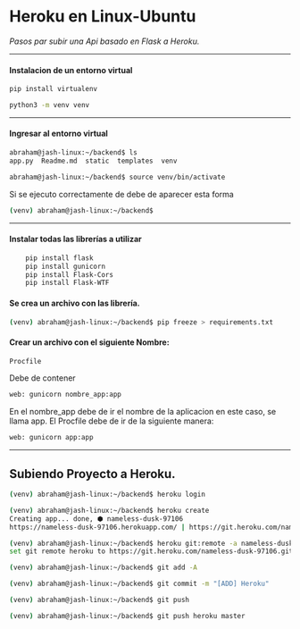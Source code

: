 # Heroku en Linux-Ubuntu

_Pasos par subir una Api basado en Flask a Heroku._
_________________________

#### Instalacion de un entorno virtual

```bash 
pip install virtualenv
```

```bash
python3 -m venv venv
```

----

#### Ingresar al entorno virtual
```bash
abraham@jash-linux:~/backend$ ls
app.py  Readme.md  static  templates  venv
```

```bash
abraham@jash-linux:~/backend$ source venv/bin/activate
```
Si se ejecuto correctamente de debe de aparecer esta forma

```bash
(venv) abraham@jash-linux:~/backend$ 
```

------------

#### Instalar todas las librerías a utilizar

```bash
    pip install flask
    pip install gunicorn
    pip install Flask-Cors
    pip install Flask-WTF
```
#### Se crea un archivo con las librería.

```bash
(venv) abraham@jash-linux:~/backend$ pip freeze > requirements.txt 
```
#### Crear un archivo con el siguiente Nombre:
```bash
Procfile
```
Debe de contener
```bash
web: gunicorn nombre_app:app
```
En el nombre_app debe de ir el nombre de la aplicacion en este caso, se llama app.
El Procfile debe de ir de la siguiente manera:
```bash
web: gunicorn app:app
```

______

## Subiendo Proyecto a Heroku. 


<!-- <font color="white">(venv)</font><font color="gren"> abraham@jash-linux</font><font color="white">:</font><font color="blue">~/backend</font><font color="white">$ heroku login</font> -->


```bash
(venv) abraham@jash-linux:~/backend$ heroku login 
```
```bash
(venv) abraham@jash-linux:~/backend$ heroku create
Creating app... done, ⬢ nameless-dusk-97106
https://nameless-dusk-97106.herokuapp.com/ | https://git.heroku.com/nameless-dusk-97106.git
```
```bash
(venv) abraham@jash-linux:~/backend$ heroku git:remote -a nameless-dusk-97106
set git remote heroku to https://git.heroku.com/nameless-dusk-97106.git
```
```bash
(venv) abraham@jash-linux:~/backend$ git add -A
```
```bash
(venv) abraham@jash-linux:~/backend$ git commit -m "[ADD] Heroku"
```
```bash
(venv) abraham@jash-linux:~/backend$ git push
```
```bash
(venv) abraham@jash-linux:~/backend$ git push heroku master

```

